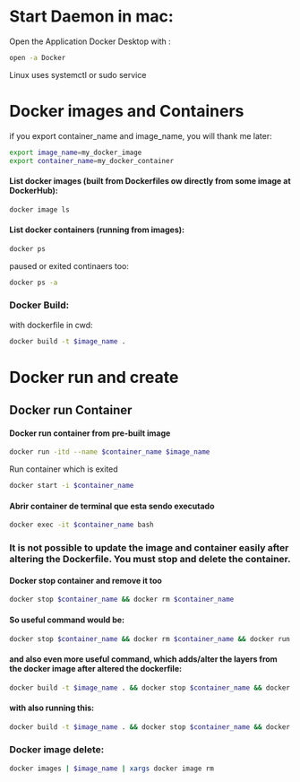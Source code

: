 # Start Daemon in mac:
Open the Application Docker Desktop with :
```bash
open -a Docker
```
Linux uses systemctl or sudo service

# Docker images and Containers
if you export container_name and image_name, you will thank me later:
```bash
export image_name=my_docker_image
export container_name=my_docker_container
```

#### List docker images (built from Dockerfiles ow directly from some image at DockerHub):
```bash
docker image ls
```

#### List docker containers (running from images):
```bash
docker ps
```
paused or exited continaers too:
```bash
docker ps -a
```

### Docker Build:
with dockerfile in cwd:
```bash
docker build -t $image_name .	
```

# Docker run and create
## Docker run Container
#### Docker run container from pre-built image
```bash
docker run -itd --name $container_name $image_name
```
Run container which is exited
```bash
docker start -i $container_name
```

#### Abrir container de terminal que esta sendo executado
```bash
docker exec -it $container_name bash
```

### It is not possible to update the image and container easily after altering the Dockerfile. You must stop and delete the container.
#### Docker stop container and remove it too
```bash
docker stop $container_name && docker rm $container_name
```

#### So useful command would be:
```bash
docker stop $container_name && docker rm $container_name && docker run -itd --name $container_name $image_name
```
#### and also even more useful command, which adds/alter the layers from the docker image after altered the dockerfile:
```bash
docker build -t $image_name . && docker stop $container_name && docker rm $container_name && docker run -itd --name $container_name $image_name
```

#### with also running this:
```bash
docker build -t $image_name . && docker stop $container_name && docker rm $container_name && docker run -itd --name $container_name $image_name && docker start -i $container_name
```


### Docker image delete:
```bash
docker images | $image_name | xargs docker image rm
```

